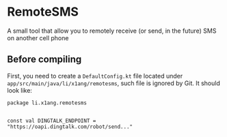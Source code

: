 # RemoteSMS
A small tool that allow you to remotely receive (or send, in the future) SMS on another cell phone


## Before compiling
First, you need to create a `DefaultConfig.kt` file located under `app/src/main/java/li/x1ang/remotesms`, such file is ignored by Git.
It should look like:

   ```
   package li.x1ang.remotesms


   const val DINGTALK_ENDPOINT = "https://oapi.dingtalk.com/robot/send..."
   ```